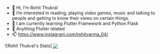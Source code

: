- 👋 Hi, I’m Rohit Thukral
- 👀 I’m interested in reading, playing video games, music and talking to people and getting to know their views on certain things.
- 🌱 I am currently learning Flutter Framework and Python Flask
- 💞️ Anything Flutter related
- 📫 https://www.instagram.com/rohitvarma_04/

![Rohit Thukral's Stats] <img align="center" src="https://github-readme-stats.vercel.app/api/?username=Enigma04"/>


<!---
Enigma04/Enigma04 is a ✨ special ✨ repository because its `README.md` (this file) appears on your GitHub profile.
You can click the Preview link to take a look at your changes.
--->
